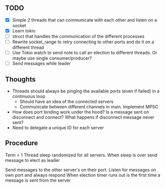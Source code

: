 ## TODO
- [x] Simple 2 threads that can communicate with each other and listen on a socket
- [x] Learn tokio
- [ ] struct that handles the communication of the different processes
- [ ] Rewrite socket_range to retry connecting to other ports and do it on a different thread
- [ ] Use Tokio watch to send note to call an election to different threads. Or maybe use single consumer/producer?
- [ ] Send messages while leader

## Thoughts
- Threads should always be pinging the available ports (even if failed) in a continuous loop
  - Should have an idea of the connected servers
  - Communicate between different channels in main. Implement MPSC
- How does port binding work under the hood? Is a message sent on disconnect and connect? What happens if disconnect message never sent?
- Need to delegate a unique ID for each server

## Procedure
Term = 1
Thread sleep randomized for all servers. When sleep is over send message to elect as leader

Send messages to the other server's on their port. Listen for messages on own port and always respond
When election timer runs out is the first time a message is sent from the server